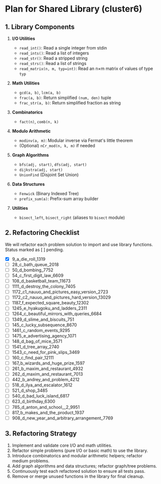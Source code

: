 # Plan for Shared Library (cluster6)

 ## 1. Library Components

 1. **I/O Utilities**
    - `read_int()`: Read a single integer from stdin
    - `read_ints()`: Read a list of integers
    - `read_str()`: Read a stripped string
    - `read_strs()`: Read a list of strings
    - `read_matrix(n, m, typ=int)`: Read an n×m matrix of values of type `typ`

 2. **Math Utilities**
    - `gcd(a, b)`, `lcm(a, b)`
    - `frac(a, b)`: Return simplified `(num, den)` tuple
    - `frac_str(a, b)`: Return simplified fraction as string

 3. **Combinatorics**
    - `fact(n)`, `comb(n, k)`

 4. **Modulo Arithmetic**
    - `modinv(a, m)`: Modular inverse via Fermat's little theorem
    - (Optional) `nCr_mod(n, k, m)` if needed

 5. **Graph Algorithms**
    - `bfs(adj, start)`, `dfs(adj, start)`
    - `dijkstra(adj, start)`
    - `UnionFind` (Disjoint Set Union)

 6. **Data Structures**
    - `Fenwick` (Binary Indexed Tree)
    - `prefix_sum(a)`: Prefix-sum array builder

 7. **Utilities**
    - `bisect_left`, `bisect_right` (aliases to `bisect` module)

 ## 2. Refactoring Checklist

 We will refactor each problem solution to import and use library functions. Status marked as [ ] pending.

- [x] 9_a_die_roll_1319
 - [ ] 28_c_bath_queue_2018
 - [ ] 50_d_bombing_7752
 - [ ] 54_c_first_digit_law_6609
 - [ ] 108_d_basketball_team_11673
 - [ ] 1111_d_destroy_the_colony_7405
 - [ ] 1172_c1_nauuo_and_pictures_easy_version_2723
 - [ ] 1172_c2_nauuo_and_pictures_hard_version_13029
 - [ ] 1187_f_expected_square_beauty_12302
 - [ ] 1245_e_hyakugoku_and_ladders_2311
 - [ ] 1264_c_beautiful_mirrors_with_queries_6684
 - [ ] 1349_d_slime_and_biscuits_751
 - [ ] 145_c_lucky_subsequence_8670
 - [ ] 1461_c_random_events_9295
 - [ ] 1475_e_advertising_agency_1071
 - [ ] 148_d_bag_of_mice_3571
 - [ ] 1541_d_tree_array_2740
 - [ ] 1543_c_need_for_pink_slips_3469
 - [ ] 160_c_find_pair_12111
 - [ ] 167_b_wizards_and_huge_prize_1597
 - [ ] 261_b_maxim_and_restaurant_4932
 - [ ] 262_d_maxim_and_restaurant_7013
 - [ ] 442_b_andrey_and_problem_4212
 - [ ] 518_d_ilya_and_escalator_1612
 - [ ] 521_d_shop_3485
 - [ ] 540_d_bad_luck_island_6817
 - [ ] 623_d_birthday_6300
 - [ ] 785_d_anton_and_school__2_9951
 - [ ] 817_b_makes_and_the_product_1937
 - [ ] 908_d_new_year_and_arbitrary_arrangement_7769

 ## 3. Refactoring Strategy

 1. Implement and validate core I/O and math utilities.
 2. Refactor simple problems (pure I/O or basic math) to use the library.
 3. Introduce combinatorics and modular arithmetic helpers; refactor medium problems.
 4. Add graph algorithms and data structures; refactor graph/tree problems.
 5. Continuously test each refactored solution to ensure all tests pass.
 6. Remove or merge unused functions in the library for final cleanup.
